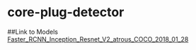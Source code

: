 # core-plug-detector
##Link to Models
[Faster_RCNN_Inception_Resnet_V2_atrous_COCO_2018_01_28](https://www.google.com)

